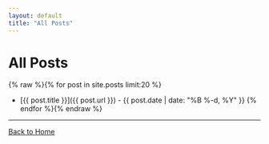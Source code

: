 ```yaml
---
layout: default
title: "All Posts"
---
```


# All Posts

{% raw %}{% for post in site.posts limit:20 %}
- [{{ post.title }}]({{ post.url }}) - {{ post.date | date: "%B %-d, %Y" }}
{% endfor %}{% endraw %}

---

[Back to Home](/) 